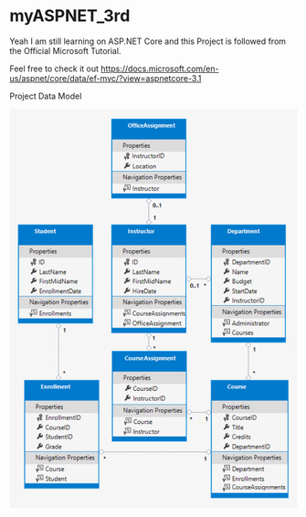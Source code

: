 # myASPNET_3rd

Yeah I am still learning on ASP.NET Core and this Project is followed from the Official Microsoft Tutorial.

Feel free to check it out https://docs.microsoft.com/en-us/aspnet/core/data/ef-mvc/?view=aspnetcore-3.1

Project Data Model

![Diagram](/diagram.png)
